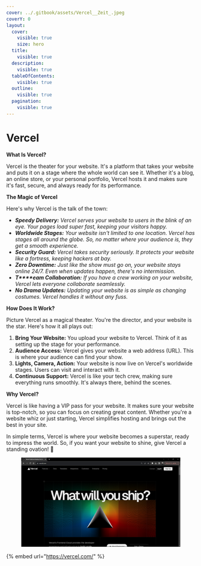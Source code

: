 ```yaml
---
cover: ../.gitbook/assets/Vercel__Zeit_.jpeg
coverY: 0
layout:
  cover:
    visible: true
    size: hero
  title:
    visible: true
  description:
    visible: true
  tableOfContents:
    visible: true
  outline:
    visible: true
  pagination:
    visible: true
---
```


# Vercel

**What Is Vercel?**

Vercel is the theater for your website. It's a platform that takes your website and puts it on a stage where the whole world can see it. Whether it's a blog, an online store, or your personal portfolio, Vercel hosts it and makes sure it's fast, secure, and always ready for its performance.

**The Magic of Vercel**

Here's why Vercel is the talk of the town:

* _**Speedy Delivery:**_ _Vercel serves your website to users in the blink of an eye. Your pages load super fast, keeping your visitors happy._
* _**Worldwide Stages:** Your website isn't limited to one location. Vercel has stages all around the globe. So, no matter where your audience is, they get a smooth experience._
* _**Security Guard:**_ _Vercel takes security seriously. It protects your website like a fortress, keeping hackers at bay._
* _**Z****ero Downtime****:** Just like the show must go on, your website stays online 24/7. Even when updates happen, there's no intermission._
* _**T****eam Collaboration:** If you have a crew working on your website, Vercel lets everyone collaborate seamlessly._
* _**No Drama Updates:** Updating your website is as simple as changing costumes. Vercel handles it without any fuss._

**How Does It Work?**

Picture Vercel as a magical theater. You're the director, and your website is the star. Here's how it all plays out:

1. **Bring Your Website:** You upload your website to Vercel. Think of it as setting up the stage for your performance.
2. **Audience Access:** Vercel gives your website a web address (URL). This is where your audience can find your show.
3. **Lights, Camera, Action:** Your website is now live on Vercel's worldwide stages. Users can visit and interact with it.
4. **Continuous Support:** Vercel is like your tech crew, making sure everything runs smoothly. It's always there, behind the scenes.

**Why Vercel?**

Vercel is like having a VIP pass for your website. It makes sure your website is top-notch, so you can focus on creating great content. Whether you're a website whiz or just starting, Vercel simplifies hosting and brings out the best in your site.

In simple terms, Vercel is where your website becomes a superstar, ready to impress the world. So, if you want your website to shine, give Vercel a standing ovation! 🌟

<figure><img src="../.gitbook/assets/Screenshot 2023-11-06 154049 (1).png" alt=""><figcaption></figcaption></figure>



{% embed url="https://vercel.com/" %}
